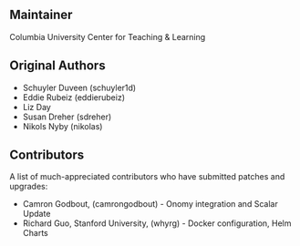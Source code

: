 Maintainer
----------
Columbia University Center for Teaching & Learning 

Original Authors
----------------
* Schuyler Duveen (schuyler1d)
* Eddie Rubeiz (eddierubeiz)
* Liz Day
* Susan Dreher (sdreher)
* Nikols Nyby (nikolas)

Contributors
----------------
A list of much-appreciated contributors who have submitted patches and upgrades:

* Camron Godbout, (camrongodbout) - Onomy integration and Scalar Update
* Richard Guo, Stanford University, (whyrg) - Docker configuration, Helm Charts

